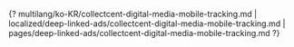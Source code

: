 {? multilang/ko-KR/collectcent-digital-media-mobile-tracking.md | localized/deep-linked-ads/collectcent-digital-media-mobile-tracking.md | pages/deep-linked-ads/collectcent-digital-media-mobile-tracking.md ?}
